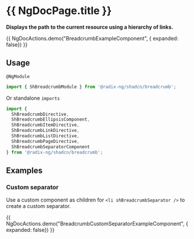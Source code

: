 # {{ NgDocPage.title }}

**Displays the path to the current resource using a hierarchy of links.**

{{ NgDocActions.demo("BreadcrumbExampleComponent", { expanded: false}) }}

## Usage

`@NgModule`

```ts
import { ShBreadcrumbModule } from '@radix-ng/shadcn/breadcrumb';
```

Or standalone `imports`

```ts
import {
  ShBreadcrumbDirective,
  ShBreadcrumbEllipsisComponent,
  ShBreadcrumbItemDirective,
  ShBreadcrumbLinkDirective,
  ShBreadcrumbListDirective,
  ShBreadcrumbPageDirective,
  ShBreadcrumbSeparatorComponent
} from '@radix-ng/shadcn/breadcrumb';
```

## Examples

### Custom separator

Use a custom component as children for `<li shBreadcrumbSeparator />` to create a custom separator.

{{ NgDocActions.demo("BreadcrumbCustomSeparatorExampleComponent", { expanded: false}) }}
